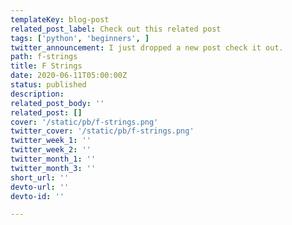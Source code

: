 ```yaml
---
templateKey: blog-post
related_post_label: Check out this related post
tags: ['python', 'beginners', ]
twitter_announcement: I just dropped a new post check it out.
path: f-strings
title: F Strings
date: 2020-06-11T05:00:00Z
status: published
description:
related_post_body: ''
related_post: []
cover: '/static/pb/f-strings.png'
twitter_cover: '/static/pb/f-strings.png'
twitter_week_1: ''
twitter_week_2: ''
twitter_month_1: ''
twitter_month_3: ''
short_url: ''
devto-url: ''
devto-id: ''

---
```


<!--
<p style='text-align: center'>
<a href='https://waylonwalker.com/blog/f-strings'>
  <img
    style='width:500px; max-width:80%; margin: auto;'
    src="https://waylonwalker.com/f-strings.png"
    alt="Read more from the F Strings article"
  />
  </a>
</p>

-->
